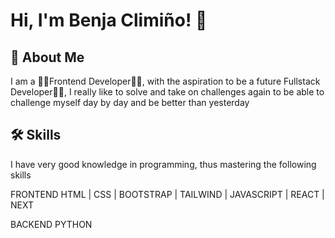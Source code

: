 # Hi, I'm Benja Climiño! 👋


## 🚀 About Me
I am a 👨‍💻Frontend Developer👨‍💻, with the aspiration to be a future Fullstack Developer👨‍💻, I really like to solve and take on challenges again to be able to challenge myself day by day and be better than yesterday


## 🛠 Skills
I have very good knowledge in programming, thus mastering the following skills

FRONTEND
HTML | CSS | BOOTSTRAP | TAILWIND | JAVASCRIPT | REACT | NEXT

BACKEND
PYTHON

